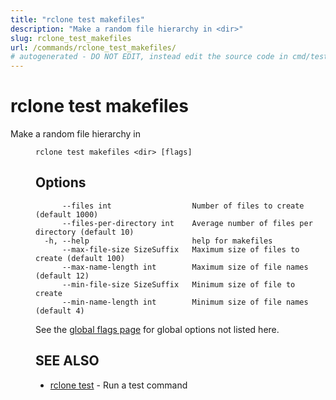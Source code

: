 ```yaml
---
title: "rclone test makefiles"
description: "Make a random file hierarchy in <dir>"
slug: rclone_test_makefiles
url: /commands/rclone_test_makefiles/
# autogenerated - DO NOT EDIT, instead edit the source code in cmd/test/makefiles/ and as part of making a release run "make commanddocs"
---
```

# rclone test makefiles

Make a random file hierarchy in <dir>

```
rclone test makefiles <dir> [flags]
```

## Options

```
      --files int                  Number of files to create (default 1000)
      --files-per-directory int    Average number of files per directory (default 10)
  -h, --help                       help for makefiles
      --max-file-size SizeSuffix   Maximum size of files to create (default 100)
      --max-name-length int        Maximum size of file names (default 12)
      --min-file-size SizeSuffix   Minimum size of file to create
      --min-name-length int        Minimum size of file names (default 4)
```

See the [global flags page](/flags/) for global options not listed here.

## SEE ALSO

* [rclone test](/commands/rclone_test/)	 - Run a test command

